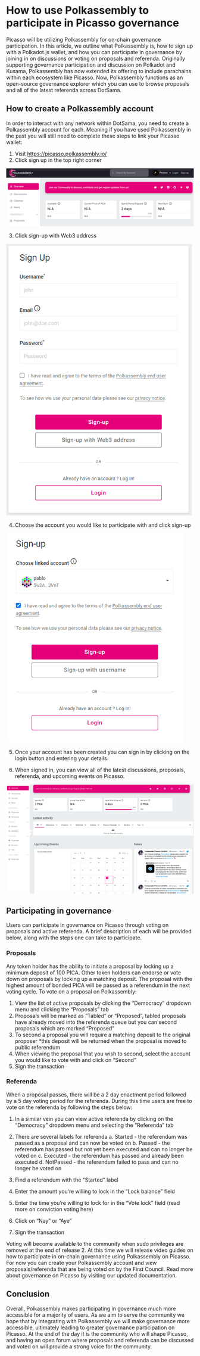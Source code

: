 # How to use Polkassembly to participate in Picasso governance

Picasso will be utilizing Polkassembly for on-chain governance participation. 
In this article, we outline what Polkassembly is, how to sign up with a Polkadot.js wallet, 
and how you can participate in governance by joining in on discussions or voting on proposals and referenda. 
Originally supporting governance participation and discussion on Polkadot and Kusama, 
Polkassembly has now extended its offering to include parachains within each ecosystem like Picasso. 
Now, Polkassembly functions as an open-source governance explorer which you
can use to browse proposals and all of the latest referenda across DotSama.

## How to create a Polkassembly account

In order to interact with any network within DotSama, you need to create a Polkassembly account for each. 
Meaning if you have used Polkassembly in the past you will still need to complete these steps to link your Picasso wallet:

1. Visit https://picasso.polkassembly.io/
2. Click sign up in the top right corner

![polkassembly_overview](./polkassembly-overview.png)

3. Click sign-up with Web3 address

![polkassembly_sign_up](./polkassembly-sign-up.png)

4. Choose the account you would like to participate with and click sign-up

![polkassembly_choose_account](./polkassembly-choose-account.png)

5. Once your account has been created you can sign in by clicking on the login button and entering your details.

6. When signed in, you can view all of the latest discussions, proposals, referenda, and upcoming events on Picasso.

![polkassembly_logged_in](./polkassembly-logged-in.png)

## Participating in governance

Users can participate in governance on Picasso through voting on proposals and active referenda. 
A brief description of each will be provided below, along with the steps one can take to participate.

### Proposals

Any token holder has the ability to initiate a proposal by locking up a minimum deposit of 100 PICA. 
Other token holders can endorse or vote down on proposals by locking up a matching deposit. 
The proposal with the highest amount of bonded PICA will be passed as a referendum in the next voting cycle. 
To vote on a proposal on Polkassembly:

1. View the list of active proposals by clicking the “Democracy” dropdown menu and clicking the “Proposals” tab
2. Proposals will be marked as “Tabled” or “Proposed”, tabled proposals have already moved into the referenda queue but you can second proposals which are marked “Proposed”
3. To second a proposal you will require a matching deposit to the original proposer
   *this deposit will be returned when the proposal is moved to public referendum
4. When viewing the proposal that you wish to second, select the account you would like to vote with and click on “Second”
5. Sign the transaction

### Referenda

When a proposal passes, there will be a 2 day enactment period followed by a 5 day voting period for the referenda. 
During this time users are free to vote on the referenda by following the steps below:

1. In a similar vein you can view active referenda by clicking on the “Democracy” dropdown menu and selecting the “Referenda” tab
2. There are several labels for referenda
    a. Started - the referendum was passed as a proposal and can now be voted on
    b. Passed - the referendum has passed but not yet been executed and can no longer be voted on
    c. Executed - the referendum has passed and already been executed
    d. NotPassed - the referendum failed to pass and can no longer be voted on

3. Find a referendum with the “Started” label
4. Enter the amount you’re willing to lock in the “Lock balance” field
5. Enter the time you’re willing to lock for in the “Vote lock” field (read more on conviction voting here)
6. Click on “Nay” or “Aye”
7. Sign the transaction

Voting will become available to the community when sudo privileges are removed at the end of release 2. 
At this time we will release video guides on how to participate in on-chain governance using Polkassembly on Picasso. 
For now you can create your Polkassembly account and view proposals/referenda that are being voted on by the First Council. 
Read more about governance on Picasso by visiting our updated documentation.

## Conclusion
Overall, Polkassembly makes participating in governance much more accessible for a majority of users. 
As we aim to serve the community we hope that by integrating with Polkassembly we will make governance more accessible, 
ultimately leading to greater governance participation on Picasso. 
At the end of the day it is the community who will shape Picasso, 
and having an open forum where proposals and referenda can be discussed and voted on will provide a strong voice for the community.


